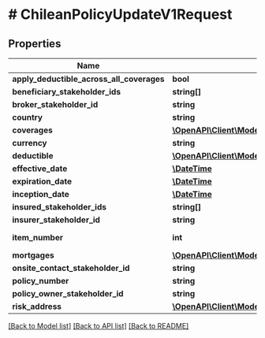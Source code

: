 # # ChileanPolicyUpdateV1Request

## Properties

Name | Type | Description | Notes
------------ | ------------- | ------------- | -------------
**apply_deductible_across_all_coverages** | **bool** |  | [optional]
**beneficiary_stakeholder_ids** | **string[]** |  | [optional]
**broker_stakeholder_id** | **string** |  | [optional]
**country** | **string** |  |
**coverages** | [**\OpenAPI\Client\Model\IChileanCoverageOrSublimitV1Request[]**](IChileanCoverageOrSublimitV1Request.md) |  | [optional]
**currency** | **string** |  | [optional]
**deductible** | [**\OpenAPI\Client\Model\DeductibleV1Request**](DeductibleV1Request.md) |  | [optional]
**effective_date** | [**\DateTime**](\DateTime.md) |  | [optional]
**expiration_date** | [**\DateTime**](\DateTime.md) |  | [optional]
**inception_date** | [**\DateTime**](\DateTime.md) |  | [optional]
**insured_stakeholder_ids** | **string[]** |  | [optional]
**insurer_stakeholder_id** | **string** |  | [optional]
**item_number** | **int** | The item number | [optional]
**mortgages** | [**\OpenAPI\Client\Model\MortgageV1Request[]**](MortgageV1Request.md) |  | [optional]
**onsite_contact_stakeholder_id** | **string** |  | [optional]
**policy_number** | **string** |  | [optional]
**policy_owner_stakeholder_id** | **string** |  | [optional]
**risk_address** | [**\OpenAPI\Client\Model\AddressV1Request**](AddressV1Request.md) |  |

[[Back to Model list]](../../README.md#models) [[Back to API list]](../../README.md#endpoints) [[Back to README]](../../README.md)
